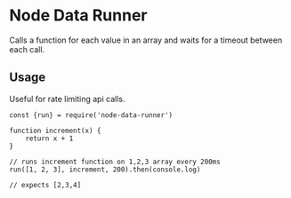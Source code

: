 # Node Data Runner
Calls a function for each value in an array and waits for a timeout between each call.

## Usage
Useful for rate limiting api calls.
```
const {run} = require('node-data-runner')

function increment(x) {
    return x + 1
}

// runs increment function on 1,2,3 array every 200ms
run([1, 2, 3], increment, 200).then(console.log)

// expects [2,3,4]


```
